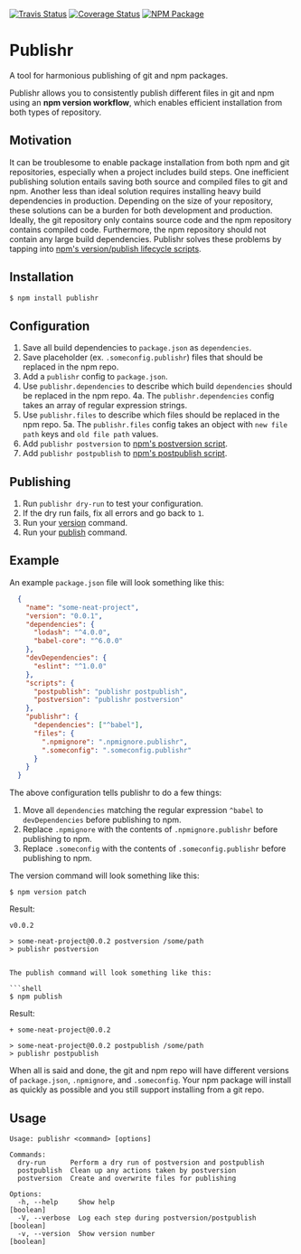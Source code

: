 [![Travis Status][trav_img]][trav_site]
[![Coverage Status][cov_img]][cov_site]
[![NPM Package][npm_img]][npm_site]

# Publishr

A tool for harmonious publishing of git and npm packages.

Publishr allows you to consistently publish different files in git and npm using an **npm version workflow**,
which enables efficient installation from both types of repository.

## Motivation

It can be troublesome to enable package installation from both npm and git repositories,
especially when a project includes build steps. One inefficient publishing solution entails
saving both source and compiled files to git and npm. Another less than ideal solution requires
installing heavy build dependencies in production. Depending on the size of your 
repository, these solutions can be a burden for both development and production. 
Ideally, the git repository only contains source code and the npm repository contains
compiled code. Furthermore, the npm repository should not contain any large build dependencies.
Publishr solves these problems by tapping into [npm's version/publish lifecycle scripts][npm_scripts_docs].

## Installation

```sh
$ npm install publishr
```

## Configuration

1. Save all build dependencies to `package.json` as `dependencies`.
2. Save placeholder (ex. `.someconfig.publishr`) files that should be replaced in the npm repo.
3. Add a `publishr` config to `package.json`.
4. Use `publishr.dependencies` to describe which build `dependencies` should be replaced in the npm repo.
  4a. The `publishr.dependencies` config takes an array of regular expression strings.
5. Use `publishr.files` to describe which files should be replaced in the npm repo.
  5a. The `publishr.files` config takes an object with `new file path` keys and `old file path` values.
6. Add `publishr postversion` to [npm's postversion script][npm_scripts_docs].
7. Add `publishr postpublish` to [npm's postpublish script][npm_scripts_docs].

## Publishing

1. Run `publishr dry-run` to test your configuration.
2. If the dry run fails, fix all errors and go back to `1`.
3. Run your [version][npm_version_docs] command.
4. Run your [publish][npm_publish_docs] command.

## Example

An example `package.json` file will look something like this:

```json
  {
    "name": "some-neat-project",
    "version": "0.0.1",
    "dependencies": {
      "lodash": "^4.0.0",
      "babel-core": "^6.0.0"
    },
    "devDependencies": {
      "eslint": "^1.0.0"
    },
    "scripts": {
      "postpublish": "publishr postpublish",
      "postversion": "publishr postversion"
    },
    "publishr": {
      "dependencies": ["^babel"],
      "files": {
        ".npmignore": ".npmignore.publishr",
        ".someconfig": ".someconfig.publishr"
      }
    }
  }
```

The above configuration tells publishr to do a few things:

1. Move all `dependencies` matching the regular expression `^babel` to `devDependencies` before publishing to npm.
2. Replace `.npmignore` with the contents of `.npmignore.publishr` before publishing to npm.
2. Replace `.someconfig` with the contents of `.someconfig.publishr` before publishing to npm.

The version command will look something like this:

```shell
$ npm version patch
```

Result:

```
v0.0.2

> some-neat-project@0.0.2 postversion /some/path
> publishr postversion


The publish command will look something like this:

```shell
$ npm publish
```

Result:

```
+ some-neat-project@0.0.2

> some-neat-project@0.0.2 postpublish /some/path
> publishr postpublish

```

When all is said and done, the git and npm repo will have different versions of `package.json`, `.npmignore`, and `.someconfig`. Your npm package will install as quickly as possible and you still support installing from a git repo.

## Usage 

```
Usage: publishr <command> [options]

Commands:
  dry-run      Perform a dry run of postversion and postpublish
  postpublish  Clean up any actions taken by postversion
  postversion  Create and overwrite files for publishing

Options:
  -h, --help     Show help                                             [boolean]
  -V, --verbose  Log each step during postversion/postpublish          [boolean]
  -v, --version  Show version number                                   [boolean]
```

[trav_img]: https://img.shields.io/travis/FormidableLabs/publishr.svg
[trav_site]: https://travis-ci.org/FormidableLabs/publishr
[cov_img]: https://img.shields.io/coveralls/FormidableLabs/publishr.svg
[cov_site]: https://coveralls.io/r/FormidableLabs/publishr
[npm_img]: https://img.shields.io/npm/v/publishr.svg
[npm_site]: https://www.npmjs.org/package/publishr
[npm_publish_docs]: https://docs.npmjs.com/cli/publish
[npm_version_docs]: https://docs.npmjs.com/cli/version
[npm_scripts_docs]: https://docs.npmjs.com/misc/scripts

